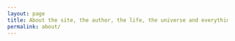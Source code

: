```yaml
---
layout: page
title: About the site, the author, the life, the universe and everything more.
permalink: about/
---
```


